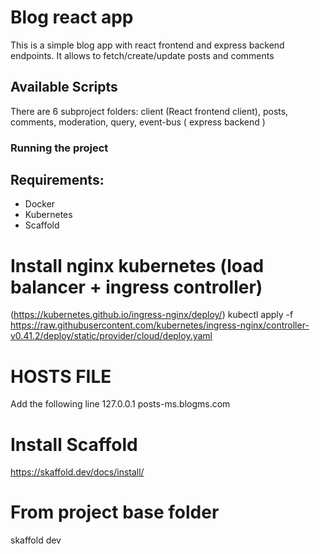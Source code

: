 # Blog react app

This is a simple blog app with react frontend and express backend endpoints.
It allows to fetch/create/update posts and comments

## Available Scripts

There are 6 subproject folders: client (React frontend client),
posts, comments, moderation, query, event-bus ( express backend )

### Running the project

## Requirements:

- Docker
- Kubernetes
- Scaffold

# Install nginx kubernetes (load balancer + ingress controller)

(https://kubernetes.github.io/ingress-nginx/deploy/)
kubectl apply -f https://raw.githubusercontent.com/kubernetes/ingress-nginx/controller-v0.41.2/deploy/static/provider/cloud/deploy.yaml

# HOSTS FILE

Add the following line
127.0.0.1 posts-ms.blogms.com

# Install Scaffold

https://skaffold.dev/docs/install/

# From project base folder

skaffold dev
